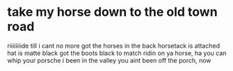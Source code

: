 # take my horse down to the old town road
riiiiiiiide till i cant no more
got the horses in the back
horsetack is attached
hat is matte black
got the boots black to match
ridin on ya horse, ha
you can whip your porsche
i been in the valley
you aint been off the porch, now

